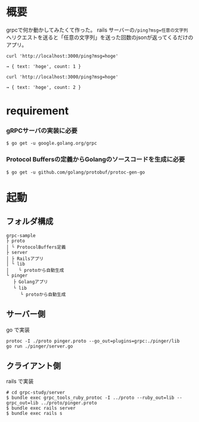 # 概要
grpcで何か動かしてみたくて作った。
rails サーバーの`/ping?msg=任意の文字列` へリクエストを送ると「任意の文字列」を送った回数のjsonが返ってくるだけのアプリ。
```
curl 'http://localhost:3000/ping?msg=hoge'

→ { text: 'hoge', count: 1 }

curl 'http://localhost:3000/ping?msg=hoge'

→ { text: 'hoge', count: 2 } 

```

# requirement
### gRPCサーバの実装に必要
```$ go get -u google.golang.org/grpc```
### Protocol Buffersの定義からGolangのソースコードを生成に必要
```$ go get -u github.com/golang/protobuf/protoc-gen-go```


# 起動
## フォルダ構成
```
grpc-sample
├ proto
│ └ ProtocolBuffers定義
├ server
│ ├ Railsアプリ
│ └ lib
│ 　 └ protoから自動生成
└ pinger
　 ├ Golangアプリ
　 └ lib
　 　 └ protoから自動生成
```
    
## サーバー側
go で実装
```
protoc -I ./proto pinger.proto --go_out=plugins=grpc:./pinger/lib
go run ./pinger/server.go
```
## クライアント側
rails で実装
```
# cd grpc-study/server
$ bundle exec grpc_tools_ruby_protoc -I ../proto --ruby_out=lib --grpc_out=lib ../proto/pinger.proto
$ bundle exec rails server
$ bundle exec rails s
```

